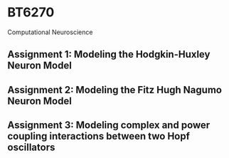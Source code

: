 # BT6270
Computational Neuroscience  

## Assignment 1: Modeling the Hodgkin-Huxley Neuron Model

## Assignment 2: Modeling the Fitz Hugh Nagumo Neuron Model

## Assignment 3: Modeling complex and power coupling interactions between two Hopf oscillators
